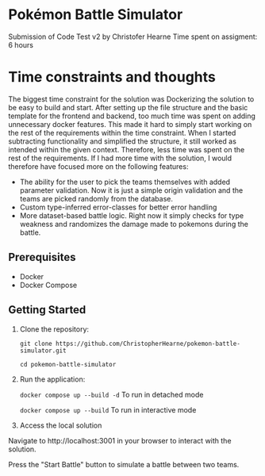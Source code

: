 # Pokémon Battle Simulator

Submission of Code Test v2 by Christofer Hearne
Time spent on assigment: 6 hours

# Time constraints and thoughts
The biggest time constraint for the solution was Dockerizing the solution to be easy to build and start. After setting up the file structure and the basic template for the frontend and backend, too much time was spent on adding unnecessary docker features. This made it hard to simply start working on the rest of the requirements within the time constraint. When I started subtracting functionality and simplified the structure, it still worked as intended within the given context. Therefore, less time was spent on the rest of the requirements. If I had more time with the solution, I would therefore have focused more on the following features: 

- The ability for the user to pick the teams themselves with added parameter validation. Now it is just a simple origin validation and the teams are picked randomly from the database. 
- Custom type-inferred error-classes for better error handling
- More dataset-based battle logic. Right now it simply checks for type weakness and randomizes the damage made to pokemons during the battle. 

## Prerequisites

- Docker
- Docker Compose

## Getting Started

1. Clone the repository:

   ```git clone https://github.com/ChristopherHearne/pokemon-battle-simulator.git```

   ```cd pokemon-battle-simulator```
2. Run the application:

	```docker compose up --build -d``` To run in detached mode

	```docker compose up --build``` To run in interactive mode
3. Access the local solution

Navigate to http://localhost:3001 in your browser to interact with the solution.

Press the "Start Battle" button to simulate a battle between two teams.
